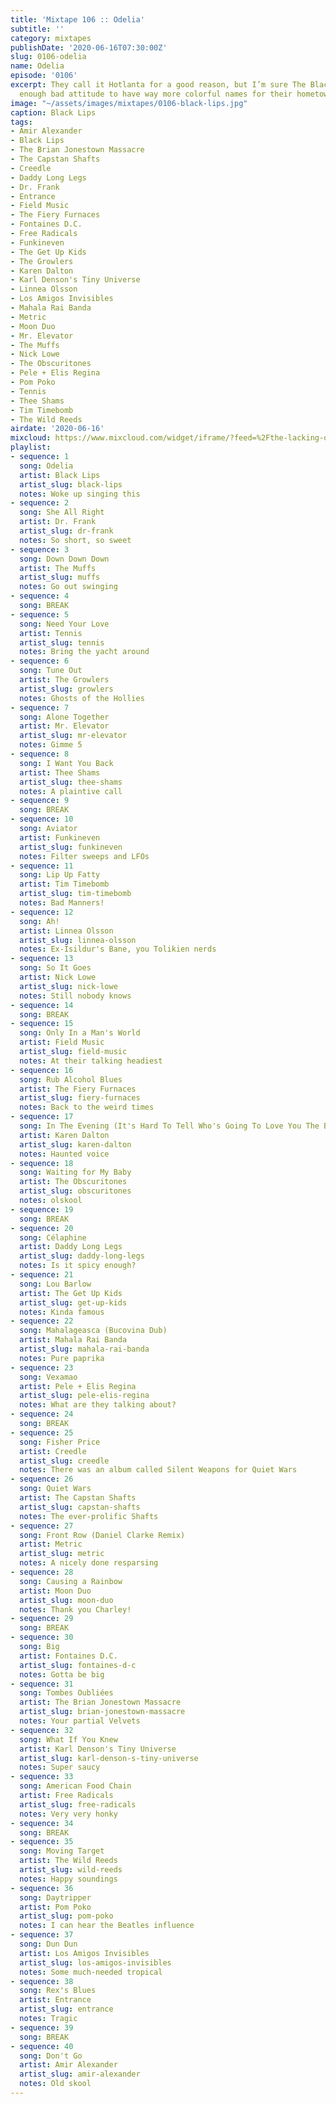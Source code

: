 ```yaml
---
title: 'Mixtape 106 :: Odelia'
subtitle: ''
category: mixtapes
publishDate: '2020-06-16T07:30:00Z'
slug: 0106-odelia
name: Odelia
episode: '0106'
excerpt: They call it Hotlanta for a good reason, but I’m sure The Black Lips have
  enough bad attitude to have way more colorful names for their hometown.
image: "~/assets/images/mixtapes/0106-black-lips.jpg"
caption: Black Lips
tags:
- Amir Alexander
- Black Lips
- The Brian Jonestown Massacre
- The Capstan Shafts
- Creedle
- Daddy Long Legs
- Dr. Frank
- Entrance
- Field Music
- The Fiery Furnaces
- Fontaines D.C.
- Free Radicals
- Funkineven
- The Get Up Kids
- The Growlers
- Karen Dalton
- Karl Denson's Tiny Universe
- Linnea Olsson
- Los Amigos Invisibles
- Mahala Rai Banda
- Metric
- Moon Duo
- Mr. Elevator
- The Muffs
- Nick Lowe
- The Obscuritones
- Pele + Elis Regina
- Pom Poko
- Tennis
- Thee Shams
- Tim Timebomb
- The Wild Reeds
airdate: '2020-06-16'
mixcloud: https://www.mixcloud.com/widget/iframe/?feed=%2Fthe-lacking-org%2Fuhwl55-106-odelia%2F&hide_artwork=1&hide_cover=1
playlist:
- sequence: 1
  song: Odelia
  artist: Black Lips
  artist_slug: black-lips
  notes: Woke up singing this
- sequence: 2
  song: She All Right
  artist: Dr. Frank
  artist_slug: dr-frank
  notes: So short, so sweet
- sequence: 3
  song: Down Down Down
  artist: The Muffs
  artist_slug: muffs
  notes: Go out swinging
- sequence: 4
  song: BREAK
- sequence: 5
  song: Need Your Love
  artist: Tennis
  artist_slug: tennis
  notes: Bring the yacht around
- sequence: 6
  song: Tune Out
  artist: The Growlers
  artist_slug: growlers
  notes: Ghosts of the Hollies
- sequence: 7
  song: Alone Together
  artist: Mr. Elevator
  artist_slug: mr-elevator
  notes: Gimme 5
- sequence: 8
  song: I Want You Back
  artist: Thee Shams
  artist_slug: thee-shams
  notes: A plaintive call
- sequence: 9
  song: BREAK
- sequence: 10
  song: Aviator
  artist: Funkineven
  artist_slug: funkineven
  notes: Filter sweeps and LFOs
- sequence: 11
  song: Lip Up Fatty
  artist: Tim Timebomb
  artist_slug: tim-timebomb
  notes: Bad Manners!
- sequence: 12
  song: Ah!
  artist: Linnea Olsson
  artist_slug: linnea-olsson
  notes: Ex-Isildur's Bane, you Tolikien nerds
- sequence: 13
  song: So It Goes
  artist: Nick Lowe
  artist_slug: nick-lowe
  notes: Still nobody knows
- sequence: 14
  song: BREAK
- sequence: 15
  song: Only In a Man's World
  artist: Field Music
  artist_slug: field-music
  notes: At their talking headiest
- sequence: 16
  song: Rub Alcohol Blues
  artist: The Fiery Furnaces
  artist_slug: fiery-furnaces
  notes: Back to the weird times
- sequence: 17
  song: In The Evening (It's Hard To Tell Who's Going To Love You The Best)
  artist: Karen Dalton
  artist_slug: karen-dalton
  notes: Haunted voice
- sequence: 18
  song: Waiting for My Baby
  artist: The Obscuritones
  artist_slug: obscuritones
  notes: olskool
- sequence: 19
  song: BREAK
- sequence: 20
  song: Célaphine
  artist: Daddy Long Legs
  artist_slug: daddy-long-legs
  notes: Is it spicy enough?
- sequence: 21
  song: Lou Barlow
  artist: The Get Up Kids
  artist_slug: get-up-kids
  notes: Kinda famous
- sequence: 22
  song: Mahalageasca (Bucovina Dub)
  artist: Mahala Rai Banda
  artist_slug: mahala-rai-banda
  notes: Pure paprika
- sequence: 23
  song: Vexamao
  artist: Pele + Elis Regina
  artist_slug: pele-elis-regina
  notes: What are they talking about?
- sequence: 24
  song: BREAK
- sequence: 25
  song: Fisher Price
  artist: Creedle
  artist_slug: creedle
  notes: There was an album called Silent Weapons for Quiet Wars
- sequence: 26
  song: Quiet Wars
  artist: The Capstan Shafts
  artist_slug: capstan-shafts
  notes: The ever-prolific Shafts
- sequence: 27
  song: Front Row (Daniel Clarke Remix)
  artist: Metric
  artist_slug: metric
  notes: A nicely done resparsing
- sequence: 28
  song: Causing a Rainbow
  artist: Moon Duo
  artist_slug: moon-duo
  notes: Thank you Charley!
- sequence: 29
  song: BREAK
- sequence: 30
  song: Big
  artist: Fontaines D.C.
  artist_slug: fontaines-d-c
  notes: Gotta be big
- sequence: 31
  song: Tombes Oubliées
  artist: The Brian Jonestown Massacre
  artist_slug: brian-jonestown-massacre
  notes: Your partial Velvets
- sequence: 32
  song: What If You Knew
  artist: Karl Denson's Tiny Universe
  artist_slug: karl-denson-s-tiny-universe
  notes: Super saucy
- sequence: 33
  song: American Food Chain
  artist: Free Radicals
  artist_slug: free-radicals
  notes: Very very honky
- sequence: 34
  song: BREAK
- sequence: 35
  song: Moving Target
  artist: The Wild Reeds
  artist_slug: wild-reeds
  notes: Happy soundings
- sequence: 36
  song: Daytripper
  artist: Pom Poko
  artist_slug: pom-poko
  notes: I can hear the Beatles influence
- sequence: 37
  song: Dun Dun
  artist: Los Amigos Invisibles
  artist_slug: los-amigos-invisibles
  notes: Some much-needed tropical
- sequence: 38
  song: Rex's Blues
  artist: Entrance
  artist_slug: entrance
  notes: Tragic
- sequence: 39
  song: BREAK
- sequence: 40
  song: Don't Go
  artist: Amir Alexander
  artist_slug: amir-alexander
  notes: Old skool
---
```



